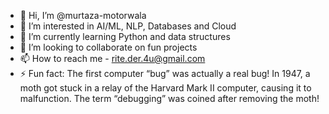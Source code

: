 - 👋 Hi, I’m @murtaza-motorwala
- 👀 I’m interested in AI/ML, NLP, Databases and Cloud
- 🌱 I’m currently learning Python and data structures
- 💞️ I’m looking to collaborate on fun projects
- 📫 How to reach me - rite.der.4u@gmail.com
- ⚡ Fun fact: The first computer “bug” was actually a real bug! In 1947, a moth got stuck in a relay of the Harvard Mark II computer, causing it to malfunction. The term “debugging” was coined after removing the moth!

<!---
murtaza-motorwala/murtaza-motorwala is a ✨ special ✨ repository because its `README.md` (this file) appears on your GitHub profile.
You can click the Preview link to take a look at your changes.
--->
